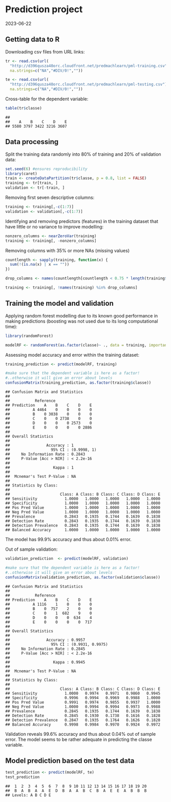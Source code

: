 Prediction project
================
2023-06-22

## Getting data to R

Downloading csv files from URL links:

``` r
tr <- read.csv(url(
  "http://d396qusza40orc.cloudfront.net/predmachlearn/pml-training.csv"),
  na.strings=c("NA","#DIV/0!",""))

te <- read.csv(url(
  "http://d396qusza40orc.cloudfront.net/predmachlearn/pml-testing.csv"),
  na.strings=c("NA","#DIV/0!",""))
```

Cross-table for the dependent variable:

``` r
table(tr$classe)
```

    ## 
    ##    A    B    C    D    E 
    ## 5580 3797 3422 3216 3607

## Data processing

Split the training data randomly into 80% of training and 20% of
validation data:

``` r
set.seed(6) #ensures reproducibility
library(caret)
train <- createDataPartition(tr$classe, p = 0.8, list = FALSE)
training <- tr[train, ]
validation <- tr[-train, ]
```

Removing first seven descriptive columns:

``` r
training <- training[,-c(1:7)]
validation <- validation[,-c(1:7)]
```

Identifying and removing predictors (features) in the training dataset
that have little or no variance to improve modelling:

``` r
nonzero_columns <- nearZeroVar(training)
training <- training[, -nonzero_columns]
```

Removing columns with 35% or more NAs (missing values)

``` r
countlength <- sapply(training, function(x) {
  sum(!(is.na(x) | x == ""))
})

drop_columns <- names(countlength[countlength < 0.75 * length(training$classe)])

training <- training[, !names(training) %in% drop_columns]
```

## Training the model and validation

Applying random forest modelling due to its known good performance in
making predictions (boosting was not used due to its long computational
time):

``` r
library(randomForest)
```

``` r
modelRF <- randomForest(as.factor(classe)~ ., data = training, importance = T, ntrees = 10)
```

Assessing model accuracy and error within the training dataset:

``` r
training_prediction <- predict(modelRF, training)

#make sure that the dependent variable is here as a factor!
#..otherwise it will give an error about levels
confusionMatrix(training_prediction, as.factor(training$classe))
```

    ## Confusion Matrix and Statistics
    ## 
    ##           Reference
    ## Prediction    A    B    C    D    E
    ##          A 4464    0    0    0    0
    ##          B    0 3038    0    0    0
    ##          C    0    0 2738    0    0
    ##          D    0    0    0 2573    0
    ##          E    0    0    0    0 2886
    ## 
    ## Overall Statistics
    ##                                      
    ##                Accuracy : 1          
    ##                  95% CI : (0.9998, 1)
    ##     No Information Rate : 0.2843     
    ##     P-Value [Acc > NIR] : < 2.2e-16  
    ##                                      
    ##                   Kappa : 1          
    ##                                      
    ##  Mcnemar's Test P-Value : NA         
    ## 
    ## Statistics by Class:
    ## 
    ##                      Class: A Class: B Class: C Class: D Class: E
    ## Sensitivity            1.0000   1.0000   1.0000   1.0000   1.0000
    ## Specificity            1.0000   1.0000   1.0000   1.0000   1.0000
    ## Pos Pred Value         1.0000   1.0000   1.0000   1.0000   1.0000
    ## Neg Pred Value         1.0000   1.0000   1.0000   1.0000   1.0000
    ## Prevalence             0.2843   0.1935   0.1744   0.1639   0.1838
    ## Detection Rate         0.2843   0.1935   0.1744   0.1639   0.1838
    ## Detection Prevalence   0.2843   0.1935   0.1744   0.1639   0.1838
    ## Balanced Accuracy      1.0000   1.0000   1.0000   1.0000   1.0000

The model has 99.9% accuracy and thus about 0.01% error.

Out of sample validation:

``` r
validation_prediction  <- predict(modelRF, validation)

#make sure that the dependent variable is here as a factor!
#..otherwise it will give an error about levels
confusionMatrix(validation_prediction, as.factor(validation$classe))
```

    ## Confusion Matrix and Statistics
    ## 
    ##           Reference
    ## Prediction    A    B    C    D    E
    ##          A 1116    1    0    0    0
    ##          B    0  757    2    0    0
    ##          C    0    1  682    9    0
    ##          D    0    0    0  634    4
    ##          E    0    0    0    0  717
    ## 
    ## Overall Statistics
    ##                                           
    ##                Accuracy : 0.9957          
    ##                  95% CI : (0.9931, 0.9975)
    ##     No Information Rate : 0.2845          
    ##     P-Value [Acc > NIR] : < 2.2e-16       
    ##                                           
    ##                   Kappa : 0.9945          
    ##                                           
    ##  Mcnemar's Test P-Value : NA              
    ## 
    ## Statistics by Class:
    ## 
    ##                      Class: A Class: B Class: C Class: D Class: E
    ## Sensitivity            1.0000   0.9974   0.9971   0.9860   0.9945
    ## Specificity            0.9996   0.9994   0.9969   0.9988   1.0000
    ## Pos Pred Value         0.9991   0.9974   0.9855   0.9937   1.0000
    ## Neg Pred Value         1.0000   0.9994   0.9994   0.9973   0.9988
    ## Prevalence             0.2845   0.1935   0.1744   0.1639   0.1838
    ## Detection Rate         0.2845   0.1930   0.1738   0.1616   0.1828
    ## Detection Prevalence   0.2847   0.1935   0.1764   0.1626   0.1828
    ## Balanced Accuracy      0.9998   0.9984   0.9970   0.9924   0.9972

Validation reveals 99.6% accuracy and thus about 0.04% out of sample
error. The model seems to be rather adequate in predicting the classe
variable.

## Model prediction based on the test data

``` r
test_prediction <- predict(modelRF, te)
test_prediction
```

    ##  1  2  3  4  5  6  7  8  9 10 11 12 13 14 15 16 17 18 19 20 
    ##  B  A  B  A  A  E  D  B  A  A  B  C  B  A  E  E  A  B  B  B 
    ## Levels: A B C D E
